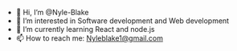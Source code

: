 - 👋 Hi, I’m @Nyle-Blake
- 👀 I’m interested in Software development and Web development
- 🌱 I’m currently learning React and node.js
- 📫 How to reach me: Nyleblake1@gmail.com
